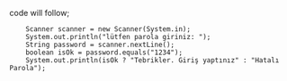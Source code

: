 code will follow;

		Scanner scanner = new Scanner(System.in);
		System.out.println("lütfen parola giriniz: ");
		String password = scanner.nextLine();
		boolean isOk = password.equals("1234");
		System.out.println(isOk ? "Tebrikler. Giriş yaptınız" : "Hatalı Parola");
